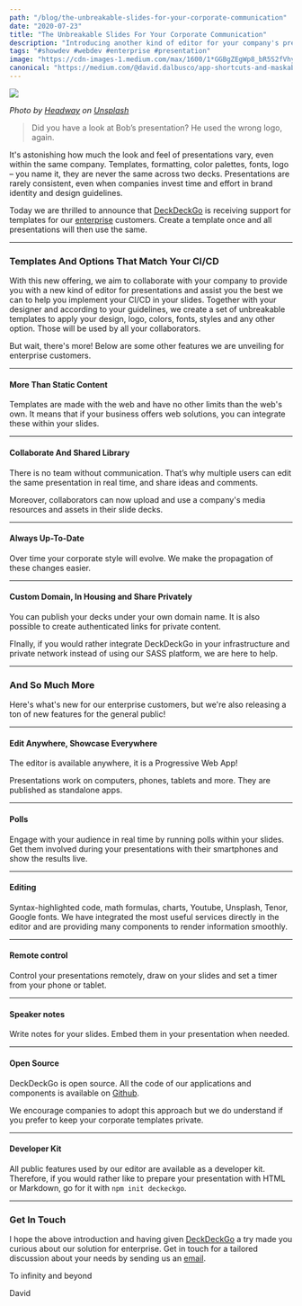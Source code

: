 ```yaml
---
path: "/blog/the-unbreakable-slides-for-your-corporate-communication"
date: "2020-07-23"
title: "The Unbreakable Slides For Your Corporate Communication"
description: "Introducing another kind of editor for your company's presentations."
tags: "#showdev #webdev #enterprise #presentation"
image: "https://cdn-images-1.medium.com/max/1600/1*GGBgZEgWp8_bR5S2fVhybg.jpeg"
canonical: "https://medium.com/@david.dalbusco/app-shortcuts-and-maskable-icons-play-it-like-twitter-c7da9b7e90fa"
---
```


![](https://cdn-images-1.medium.com/max/1600/1*G1Y71S6H20wCW7WbgrQXew.jpeg)

*Photo by [Headway](https://unsplash.com/@headwayio?utm_source=unsplash&utm_medium=referral&utm_content=creditCopyText) on [Unsplash](https://unsplash.com/?utm_source=unsplash&utm_medium=referral&utm_content=creditCopyText)*

> Did you have a look at Bob’s presentation? He used the wrong logo, again.

It's astonishing how much the look and feel of presentations vary, even within the same company. Templates, formatting, color palettes, fonts, logo – you name it, they are never the same across two decks. Presentations are rarely consistent, even when companies invest time and effort in brand identity and design guidelines.

Today we are thrilled to announce that [DeckDeckGo](https://deckdeckgo.com) is receiving support for templates for our [enterprise](https://deckdeckgo.com/enterprise) customers. Create a template once and all presentations will then use the same.

*****

### Templates And Options That Match Your CI/CD

With this new offering, we aim to collaborate with your company to provide you with a new kind of editor for presentations and assist you the best we can to help you implement your CI/CD in your slides. Together with your designer and according to your guidelines, we create a set of unbreakable templates to apply your design, logo, colors, fonts, styles and any other option. Those will be used by all your collaborators.

But wait, there's more! Below are some other features we are unveiling for enterprise customers.

*****

#### More Than Static Content

Templates are made with the web and have no other limits than the web's own. It means that if your business offers web solutions, you can integrate these within your slides.

*****

#### Collaborate And Shared Library

There is no team without communication. That’s why multiple users can edit the same presentation in real time, and share ideas and comments.

Moreover, collaborators can now upload and use a company's media resources and assets in their slide decks.

*****

#### Always Up-To-Date

Over time your corporate style will evolve. We make the propagation of these changes easier.

*****

#### Custom Domain, In Housing and Share Privately

You can publish your decks under your own domain name. It is also possible to create authenticated links for private content.

FInally, if you would rather integrate DeckDeckGo in your infrastructure and private network instead of using our SASS platform, we are here to help.

*****

### And So Much More

Here's what's new for our enterprise customers, but we're also releasing a ton of new features for the general public!

*****

#### Edit Anywhere, Showcase Everywhere

The editor is available anywhere, it is a Progressive Web App!

Presentations work on computers, phones, tablets and more. They are published as standalone apps.

*****

#### Polls

Engage with your audience in real time by running polls within your slides. Get them involved during your presentations with their smartphones and show the results live.

*****

#### Editing

Syntax-highlighted code, math formulas, charts, Youtube, Unsplash, Tenor, Google fonts. We have integrated the most useful services directly in the editor and are providing many components to render information smoothly.

*****

#### Remote control

Control your presentations remotely, draw on your slides and set a timer from your phone or tablet.

*****

#### Speaker notes

Write notes for your slides. Embed them in your presentation when needed.

*****

#### Open Source

DeckDeckGo is open source. All the code of our applications and components is available on [Github](http://github.com/deckgo/deckdeckgo).

We encourage companies to adopt this approach but we do understand if you prefer to keep your corporate templates private.

*****

#### Developer Kit

All public features used by our editor are available as a developer kit. Therefore, if you would rather like to prepare your presentation with HTML or Markdown, go for it with `npm init deckeckgo`.

*****

### Get In Touch

I hope the above introduction and having given [DeckDeckGo](https://deckdeckgo.com) a try made you curious about our solution for enterprise. Get in touch for a tailored discussion about your needs by sending us an [email](mailto:hello@deckdeckgo.com).

To infinity and beyond

David

